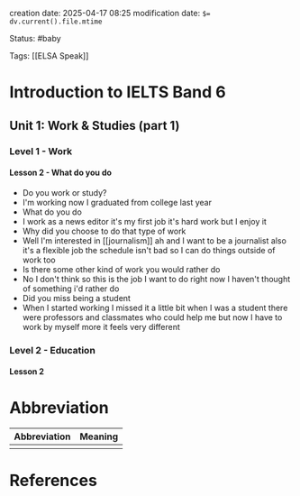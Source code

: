 creation date: 2025-04-17 08:25
modification date: `$= dv.current().file.mtime`

Status: #baby 

Tags: [[ELSA Speak]]

# Introduction to IELTS Band 6

## Unit 1: Work & Studies (part 1)

### Level 1 - Work

#### Lesson 2 - What do you do

- Do you work or study?
- I'm working now I graduated from college last year
- What do you do
- I work as a news editor it's my first job it's hard work but I enjoy it
- Why did you choose to do that type of work
- Well I'm interested in [[journalism]] ah and I want to be a journalist also it's a flexible job the schedule isn't bad so I can do things outside of work too
- Is there some other kind of work you would rather do
- No I don't think so this is the job I want to do right now I haven't thought of something i'd rather do
- Did you miss being a student
- When I started working I missed it a little bit when I was a student there were professors and classmates who could help me but now I have to work by myself more it feels very different

### Level 2 - Education

#### Lesson 2










# Abbreviation

| Abbreviation | Meaning |
| ------------ | ------- |
|              |         |


# References